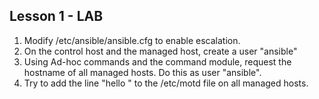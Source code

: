 ## Lesson 1 - LAB

1. Modify /etc/ansible/ansible.cfg to enable escalation.
2. On the control host and the managed host, create a user "ansible"
3. Using Ad-hoc commands and the command module, request the hostname of all managed hosts. Do this as user "ansible".
4. Try to add the line "hello " to the /etc/motd file on all managed hosts. 
